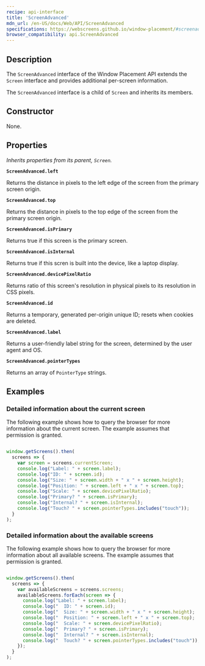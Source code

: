 ```yaml
---
recipe: api-interface
title: 'ScreenAdvanced'
mdn_url: /en-US/docs/Web/API/ScreenAdvanced
specifications: https://webscreens.github.io/window-placement/#screenadvanced
browser_compatibility: api.ScreenAdvanced
---
```


## Description

The `ScreenAdvanced` interface of the Window Placement API extends the
`Screen` interface and provides additional per-screen information.

The `ScreenAdvanced` interface is a child of `Screen` and inherits its members.

## Constructor

None.

## Properties

_Inherits properties from its parent, `Screen`._

**`ScreenAdvanced.left`**

Returns the distance in pixels to the left edge of the screen from the primary screen origin.

**`ScreenAdvanced.top`**

Returns the distance in pixels to the top edge of the screen from the primary screen origin.

**`ScreenAdvanced.isPrimary`**

Returns true if this screen is the primary screen.

**`ScreenAdvanced.isInternal`**

Returns true if this scren is built into the device, like a laptop display.

**`ScreenAdvanced.devicePixelRatio`**

Returns ratio of this screen's resolution in physical pixels to its resolution in CSS pixels.

**`ScreenAdvanced.id`**

Returns a temporary, generated per-origin unique ID; resets when cookies are deleted.

**`ScreenAdvanced.label`**

Returns a user-friendly label string for the screen, determined by the user agent and OS.

**`ScreenAdvanced.pointerTypes`**

Returns an array of `PointerType` strings.

## Examples

### Detailed information about the current screen

The following example shows how to query the browser for more
information about the current screen. The example assumes that
permission is granted.

```js

window.getScreens().then(
  screens => {
    var screen = screens.currentScreen;
    console.log("Label: " + screen.label);
    console.log("ID: " + screen.id);
    console.log("Size: " + screen.width + " x " + screen.height);
    console.log("Position: " + screen.left + " x " + screen.top);
    console.log("Scale: " + screen.devicePixelRatio);
    console.log("Primary? " + screen.isPrimary);
    console.log("Internal? " + screen.isInternal);
    console.log("Touch? " + screen.pointerTypes.includes("touch"));
  }
);
```

### Detailed information about the available screens

The following example shows how to query the browser for more
information about all available screens. The example assumes that
permission is granted.

```js

window.getScreens().then(
  screens => {
    var availableScreens = screens.screens;
    availableScreens.forEach(screen => {
      console.log("Label: " + screen.label);
      console.log("  ID: " + screen.id);
      console.log("  Size: " + screen.width + " x " + screen.height);
      console.log("  Position: " + screen.left + " x " + screen.top);
      console.log("  Scale: " + screen.devicePixelRatio);
      console.log("  Primary? " + screen.isPrimary);
      console.log("  Internal? " + screen.isInternal);
      console.log("  Touch? " + screen.pointerTypes.includes("touch"));
    });
  }
);
```
